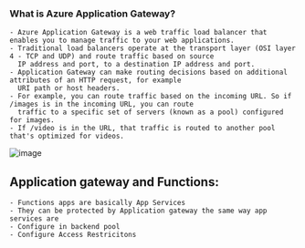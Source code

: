 ### What is Azure Application Gateway?
```
- Azure Application Gateway is a web traffic load balancer that enables you to manage traffic to your web applications. 
- Traditional load balancers operate at the transport layer (OSI layer 4 - TCP and UDP) and route traffic based on source 
  IP address and port, to a destination IP address and port.
- Application Gateway can make routing decisions based on additional attributes of an HTTP request, for example 
  URI path or host headers. 
- For example, you can route traffic based on the incoming URL. So if /images is in the incoming URL, you can route 
  traffic to a specific set of servers (known as a pool) configured for images. 
- If /video is in the URL, that traffic is routed to another pool that's optimized for videos.
```
![image](https://user-images.githubusercontent.com/91359308/175523146-c33d84d2-01ee-463a-95d6-4b99169051de.png)


## Application gateway and Functions:

```
- Functions apps are basically App Services
- They can be protected by Application gateway the same way app services are
- Configure in backend pool
- Configure Access Restricitons
```
